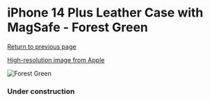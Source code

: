 # iPhone 14 Plus Leather Case with MagSafe - Forest Green

[Return to previous page](/iphone_14)

[High-resolution image from Apple](https://store.storeimages.cdn-apple.com/8756/as-images.apple.com/is/MPPA3?wid=4500&hei=4500&fmt=png)

<div style="width: 384px"><img src="/everypreview/MPPA3.png" alt="Forest Green"></div>

### Under construction
